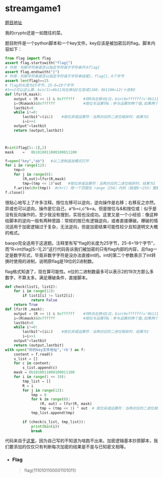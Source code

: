 # streamgame1

[题目地址](https://adworld.xctf.org.cn/challenges/details?hash=2a4e8758-df1c-42b1-acf1-f33658de31c4_2&task_category_id=5)

我的crypto还是一如既往的菜。

题目附件是一个python脚本和一个key文件。key应该是被加密后的flag。脚本内容如下：

```python
from flag import flag
assert flag.startswith("flag{")
# 作用：判断字符串是否以指定字符或子字符串开头flag{
assert flag.endswith("}")
# 作用：判断字符串是否以指定字符或子字符串结尾}，flag{}，6个字节
assert len(flag)==25
# flag的长度为25字节，25-6=19个字节
#3<<2可以这么算，bin(3)=0b11向左移动2位变成1100，0b1100=12(十进制)
def lfsr(R,mask):
    output = (R << 1) & 0xffffff    #将R向左移动1位，bin(0xffffff)='0b111111111111111111111111'=0xffffff的二进制补码
    i=(R&mask)&0xffffff             #按位与运算符&：参与运算的两个值,如果两个相应位都为1,则该位的结果为1,否则为0
    lastbit=0
    while i!=0:
        lastbit^=(i&1)    #按位异或运算符：当两对应的二进位相异时，结果为1
        i=i>>1
    output^=lastbit
    return (output,lastbit)



R=int(flag[5:-1],2)
mask    =   0b1010011000100011100

f=open("key","ab")   #以二进制追加模式打开
for i in range(12):
    tmp=0
    for j in range(8):
        (R,out)=lfsr(R,mask)
        tmp=(tmp << 1)^out   #按位异或运算符：当两对应的二进位相异时，结果为1
    f.write(chr(tmp))  #chr() 用一个范围在 range（256）内的（就是0～255）整数作参数，返回一个对应的字符。
f.close()
```

很贴心地写上了许多注释。按位左移可以逆向，逆向操作是右移；右移反之亦然。异或也可以逆向，操作是它自己，a^b=c,c^b=a。但是按位与&和按位或｜似乎是没有反向操作的，至少我没有搜到，实验也没成功。这里又是一个小经验：像这种给脚本的逆向一般有两种思路：常规的按已有逻辑逆向，或者直接爆破。爆破的情况适用于加密逻辑过于复杂，无法逆向，但是加密结果可能性较少且知道明文大概的格式。

baopo完全适用于这道题。注释里有写“flag的长度为25字节，25-6=19个字节”，而“R=int(flag\[5:-1],2)”这行代码告诉我们被加密的只有flag内部的内容，且flag一定是数字形式，毕竟非数字字符是没办法直接int的。int的第二个参数表示了int转换时使用的进制，说明原flag是19位的2进制数。

flag格式知道了，现在算可能性。n位的二进制数最多可以表示2的19次方那么多数字，不算太多。满足爆破条件，直接脚本。

```python
def check(list1, list2):
    for i in range(12):
        if list1[i] != list2[i]:
            return False
    return True
def lfsr(R ,mask):
    output = (R << 1) & 0xffffff    #将R向左移动1位，bin(0xffffff)='0b111111111111111111111111'=0xffffff的二进制补码
    i=(R&mask)&0xffffff             #按位与运算符&：参与运算的两个值,如果两个相应位都为1,则该位的结果为1,否则为0
    lastbit=0
    while i!=0:
        lastbit^=(i&1)    #按位异或运算符：当两对应的二进位相异时，结果为1
        i=i>>1
    output^=lastbit
    return (output,lastbit)
with open("你的key文件地址",'rb') as f:
    content = f.read()
    s_list = []
    for c in content:
        s_list.append(c)
    mask = 0b1010011000100011100
    for i in range(1 << 19):
        tmp_list = []
        R = i
        for j in range(12):
            tmp = 0
            for k in range(8):
                (R, out) = lfsr(R, mask)
                tmp = (tmp << 1) ^ out  # 按位异或运算符：当两对应的二进位相异时，结果为1
            tmp_list.append(tmp)
 
        if (check(s_list, tmp_list)):
            print(bin(i))
            break
```
代码来自于[这里](https://www.codeleading.com/article/66904819141/)，因为自己写的不知道为啥跑不出来。加密逻辑基本抄原脚本，我们要添加的仅仅只有判断每次加密的结果是不是与已知密文相等。

- ### Flag
  > flag{1110101100001101011}